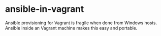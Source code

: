 # ansible-in-vagrant
Ansible provisioning for Vagrant is fragile when done from Windows hosts. Ansible inside an Vagrant machine makes this easy and portable.

